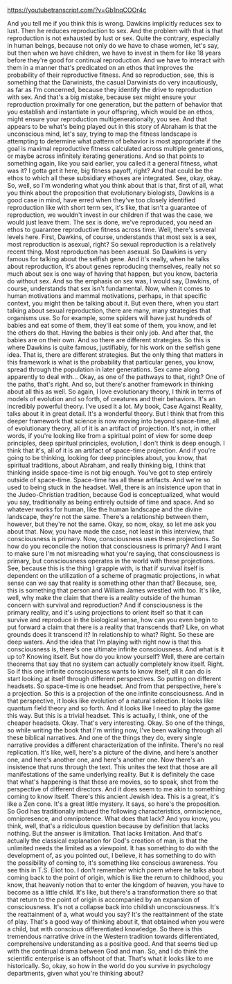https://youtubetranscript.com/?v=Gb1nqCOOr4c

 And you tell me if you think this is wrong. Dawkins implicitly reduces sex to lust. Then he reduces reproduction to sex. And the problem with that is that reproduction is not exhausted by lust or sex. Quite the contrary, especially in human beings, because not only do we have to chase women, let's say, but then when we have children, we have to invest in them for like 18 years before they're good for continual reproduction. And we have to interact with them in a manner that's predicated on an ethos that improves the probability of their reproductive fitness. And so reproduction, see, this is something that the Darwinists, the casual Darwinists do very incautiously, as far as I'm concerned, because they identify the drive to reproduction with sex. And that's a big mistake, because sex might ensure your reproduction proximally for one generation, but the pattern of behavior that you establish and instantiate in your offspring, which would be an ethos, might ensure your reproduction multigenerationally, you see. And that appears to be what's being played out in this story of Abraham is that the unconscious mind, let's say, trying to map the fitness landscape is attempting to determine what pattern of behavior is most appropriate if the goal is maximal reproductive fitness calculated across multiple generations, or maybe across infinitely iterating generations. And so that points to something again, like you said earlier, you called it a general fitness, what was it? I gotta get it here, big fitness payoff, right? And that could be the ethos to which all these subsidiary ethoses are integrated. See, okay, okay. So, well, so I'm wondering what you think about that is that, first of all, what you think about the proposition that evolutionary biologists, Dawkins is a good case in mind, have erred when they've too closely identified reproduction like with short term sex, it's like, that isn't a guarantee of reproduction, we wouldn't invest in our children if that was the case, we would just leave them. The sex is done, we've reproduced, you need an ethos to guarantee reproductive fitness across time. Well, there's several levels here. First, Dawkins, of course, understands that most sex is a sex, most reproduction is asexual, right? So sexual reproduction is a relatively recent thing. Most reproduction has been asexual. So Dawkins is very famous for talking about the selfish gene. And it's really, when he talks about reproduction, it's about genes reproducing themselves, really not so much about sex is one way of having that happen, but you know, bacteria do without sex. And so the emphasis on sex was, I would say, Dawkins, of course, understands that sex isn't fundamental. Now, when it comes to human motivations and mammal motivations, perhaps, in that specific context, you might then be talking about it. But even there, when you start talking about sexual reproduction, there are many, many strategies that organisms use. So for example, some spiders will have just hundreds of babies and eat some of them, they'll eat some of them, you know, and let the others do that. Having the babies is their only job. And after that, the babies are on their own. And so there are different strategies. So this is where Dawkins is quite famous, justifiably, for his work on the selfish gene idea. That is, there are different strategies. But the only thing that matters in this framework is what is the probability that particular genes, you know, spread through the population in later generations. Sex came along apparently to deal with... Okay, as one of the pathways to that, right? One of the paths, that's right. And so, but there's another framework in thinking about all this as well. So again, I love evolutionary theory, I think in terms of models of evolution and so forth, of creatures and their behaviors. It's an incredibly powerful theory. I've used it a lot. My book, Case Against Reality, talks about it in great detail. It's a wonderful theory. But I think that from this deeper framework that science is now moving into beyond space-time, all of evolutionary theory, all of it is an artifact of projection. It's not, in other words, if you're looking like from a spiritual point of view for some deep principles, deep spiritual principles, evolution, I don't think is deep enough. I think that it's, all of it is an artifact of space-time projection. And if you're going to be thinking, looking for deep principles about, you know, that spiritual traditions, about Abraham, and really thinking big, I think that thinking inside space-time is not big enough. You've got to step entirely outside of space-time. Space-time has all these artifacts. And we're so used to being stuck in the headset. Well, there is an insistence upon that in the Judeo-Christian tradition, because God is conceptualized, what would you say, traditionally as being entirely outside of time and space. And so whatever works for human, like the human landscape and the divine landscape, they're not the same. There's a relationship between them, however, but they're not the same. Okay, so now, okay, so let me ask you about that. Now, you have made the case, not least in this interview, that consciousness is primary. Now, consciousness uses these projections. So how do you reconcile the notion that consciousness is primary? And I want to make sure I'm not misreading what you're saying, that consciousness is primary, but consciousness operates in the world with these projections. See, because this is the thing I grapple with, is that if survival itself is dependent on the utilization of a scheme of pragmatic projections, in what sense can we say that reality is something other than that? Because, see, this is something that person and William James wrestled with too. It's like, well, why make the claim that there is a reality outside of the human concern with survival and reproduction? And if consciousness is the primary reality, and it's using projections to orient itself so that it can survive and reproduce in the biological sense, how can you even begin to put forward a claim that there is a reality that transcends that? Like, on what grounds does it transcend it? In relationship to what? Right. So these are deep waters. And the idea that I'm playing with right now is that this consciousness is, there's one ultimate infinite consciousness. And what is it up to? Knowing itself. But how do you know yourself? Well, there are certain theorems that say that no system can actually completely know itself. Right. So if this one infinite consciousness wants to know itself, all it can do is start looking at itself through different perspectives. So putting on different headsets. So space-time is one headset. And from that perspective, here's a projection. So this is a projection of the one infinite consciousness. And in that perspective, it looks like evolution of a natural selection. It looks like quantum field theory and so forth. And it looks like I need to play the game this way. But this is a trivial headset. This is actually, I think, one of the cheaper headsets. Okay. That's very interesting. Okay. So one of the things, so while writing the book that I'm writing now, I've been walking through all these biblical narratives. And one of the things they do, every single narrative provides a different characterization of the infinite. There's no real replication. It's like, well, here's a picture of the divine, and here's another one, and here's another one, and here's another one. Now there's an insistence that runs through the text. This unites the text that those are all manifestations of the same underlying reality. But it is definitely the case that what's happening is that these are movies, so to speak, shot from the perspective of different directors. And it does seem to me akin to something coming to know itself. There's this ancient Jewish idea. This is a great, it's like a Zen cone. It's a great little mystery. It says, so here's the proposition. So God has traditionally imbued the following characteristics, omniscience, omnipresence, and omnipotence. What does that lack? And you know, you think, well, that's a ridiculous question because by definition that lacks nothing. But the answer is limitation. That lacks limitation. And that's actually the classical explanation for God's creation of man, is that the unlimited needs the limited as a viewpoint. It has something to do with the development of, as you pointed out, I believe, it has something to do with the possibility of coming to, it's something like conscious awareness. You see this in T.S. Eliot too. I don't remember which poem where he talks about coming back to the point of origin, which is like the return to childhood, you know, that heavenly notion that to enter the kingdom of heaven, you have to become as a little child. It's like, but there's a transformation there so that that return to the point of origin is accompanied by an expansion of consciousness. It's not a collapse back into childish unconsciousness. It's the reattainment of a, what would you say? It's the reattainment of the state of play. That's a good way of thinking about it, that obtained when you were a child, but with conscious differentiated knowledge. So there is this tremendous narrative drive in the Western tradition towards differentiated, comprehensive understanding as a positive good. And that seems tied up with the continual drama between God and man. So, and I do think the scientific enterprise is an offshoot of that. That's what it looks like to me historically. So, okay, so how in the world do you survive in psychology departments, given what you're thinking about?